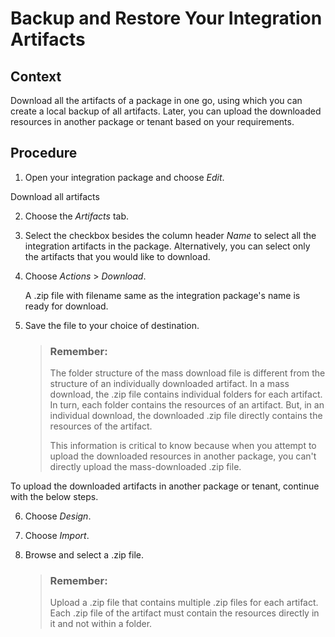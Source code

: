 <!-- loiobd280efbae9e4d24ab24c62b02f16028 -->

# Backup and Restore Your Integration Artifacts



## Context

Download all the artifacts of a package in one go, using which you can create a local backup of all artifacts. Later, you can upload the downloaded resources in another package or tenant based on your requirements.



<a name="loiobd280efbae9e4d24ab24c62b02f16028__steps_ms4_mq4_ppb"/>

## Procedure

1.  Open your integration package and choose *Edit*.


Download all artifacts

2.  Choose the *Artifacts* tab.

3.  Select the checkbox besides the column header *Name* to select all the integration artifacts in the package. Alternatively, you can select only the artifacts that you would like to download.

4.  Choose *Actions* \> *Download*.

    A .zip file with filename same as the integration package's name is ready for download.

5.  Save the file to your choice of destination.

    > ### Remember:  
    > The folder structure of the mass download file is different from the structure of an individually downloaded artifact. In a mass download, the .zip file contains individual folders for each artifact. In turn, each folder contains the resources of an artifact. But, in an individual download, the downloaded .zip file directly contains the resources of the artifact.
    > 
    > This information is critical to know because when you attempt to upload the downloaded resources in another package, you can't directly upload the mass-downloaded .zip file.


To upload the downloaded artifacts in another package or tenant, continue with the below steps.

6.  Choose *Design*.

7.  Choose *Import*.

8.  Browse and select a .zip file.

    > ### Remember:  
    > Upload a .zip file that contains multiple .zip files for each artifact. Each .zip file of the artifact must contain the resources directly in it and not within a folder.


